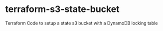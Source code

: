 # terraform-s3-state-bucket
Terraform Code to setup a state s3 bucket with a DynamoDB locking table
